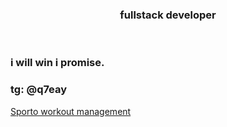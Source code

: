 <h3 align="center">fullstack developer</h3>
<br>
<h3>i will win i promise.</h3>
<h3 align="left">tg: @q7eay</h3>
<p align="left">
</p>
<a href='https://github.com/quazzz/Sporto'>Sporto workout management</a>
